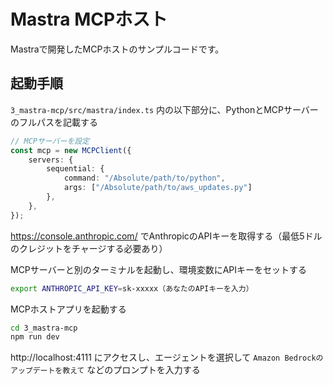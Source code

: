 # Mastra MCPホスト

Mastraで開発したMCPホストのサンプルコードです。

## 起動手順

`3_mastra-mcp/src/mastra/index.ts` 内の以下部分に、PythonとMCPサーバーのフルパスを記載する

```ts
// MCPサーバーを設定
const mcp = new MCPClient({
    servers: {
        sequential: {
            command: "/Absolute/path/to/python",
            args: ["/Absolute/path/to/aws_updates.py"]
        },
    },
});
```

https://console.anthropic.com/ でAnthropicのAPIキーを取得する（最低5ドルのクレジットをチャージする必要あり）

MCPサーバーと別のターミナルを起動し、環境変数にAPIキーをセットする

```sh
export ANTHROPIC_API_KEY=sk-xxxxx（あなたのAPIキーを入力）
```

MCPホストアプリを起動する

```sh
cd 3_mastra-mcp
npm run dev
```

http://localhost:4111 にアクセスし、エージェントを選択して `Amazon Bedrockのアップデートを教えて` などのプロンプトを入力する